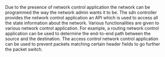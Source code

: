 Due to the presence of network control application the network can be programmed the way the network admin wants it to be. The sdn controller provides the network control application an API which is used to access all the state information about the network. Various functionalities are given to various network control application. For example, a routing network control application can be used to determine the end-to-end path between the source and the destination. The access control network control application can be used to prevent packets matching certain header fields to go further the packet switch. 